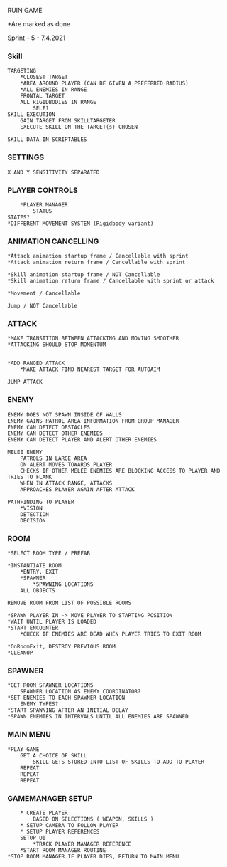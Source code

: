 RUIN GAME

*Are marked as done

Sprint - 5 - 7.4.2021


### Skill

	TARGETING
		*CLOSEST TARGET
		*AREA AROUND PLAYER (CAN BE GIVEN A PREFERRED RADIUS)
		*ALL ENEMIES IN RANGE
		FRONTAL TARGET
		ALL RIGIDBODIES IN RANGE
			SELF?
	SKILL EXECUTION
		GAIN TARGET FROM SKILLTARGETER
		EXECUTE SKILL ON THE TARGET(s) CHOSEN
				
	SKILL DATA IN SCRIPTABLES

### SETTINGS

	X AND Y SENSITIVITY SEPARATED
	
### PLAYER CONTROLS
		*PLAYER MANAGER
			STATUS
	STATES?
	*DIFFERENT MOVEMENT SYSTEM (Rigidbody variant)
	
### ANIMATION CANCELLING

	*Attack animation startup frame / Cancellable with sprint
	*Attack animation return frame / Cancellable with sprint

	*Skill animation startup frame / NOT Cancellable
	*Skill animation return frame / Cancellable with sprint or attack
	
	*Movement / Cancellable
	
	Jump / NOT Cancellable
	
	

### ATTACK

	*MAKE TRANSITION BETWEEN ATTACKING AND MOVING SMOOTHER
	*ATTACKING SHOULD STOP MOMENTUM
	
		
	*ADD RANGED ATTACK
		*MAKE ATTACK FIND NEAREST TARGET FOR AUTOAIM

	JUMP ATTACK
	
### ENEMY
	
	ENEMY DOES NOT SPAWN INSIDE OF WALLS
	ENEMY GAINS PATROL AREA INFORMATION FROM GROUP MANAGER
	ENEMY CAN DETECT OBSTACLES
	ENEMY CAN DETECT OTHER ENEMIES
	ENEMY CAN DETECT PLAYER AND ALERT OTHER ENEMIES

	MELEE ENEMY
		PATROLS IN LARGE AREA
		ON ALERT MOVES TOWARDS PLAYER
		CHECKS IF OTHER MELEE ENEMIES ARE BLOCKING ACCESS TO PLAYER AND TRIES TO FLANK
		WHEN IN ATTACK RANGE, ATTACKS
		APPROACHES PLAYER AGAIN AFTER ATTACK
		
	PATHFINDING TO PLAYER
		*VISION
		DETECTION
		DECISION


### ROOM

	*SELECT ROOM TYPE / PREFAB
	
	*INSTANTIATE ROOM
		*ENTRY, EXIT
		*SPAWNER
			*SPAWNING LOCATIONS
		ALL OBJECTS
		
	REMOVE ROOM FROM LIST OF POSSIBLE ROOMS
	
	*SPAWN PLAYER IN -> MOVE PLAYER TO STARTING POSITION
	*WAIT UNTIL PLAYER IS LOADED
	*START ENCOUNTER
		*CHECK IF ENEMIES ARE DEAD WHEN PLAYER TRIES TO EXIT ROOM
		
	*OnRoomExit, DESTROY PREVIOUS ROOM
	*CLEANUP
		
		

### SPAWNER
	
	*GET ROOM SPAWNER LOCATIONS
		SPAWNER LOCATION AS ENEMY COORDINATOR?
	*SET ENEMIES TO EACH SPAWNER LOCATION
		ENEMY TYPES?
	*START SPAWNING AFTER AN INITIAL DELAY
	*SPAWN ENEMIES IN INTERVALS UNTIL ALL ENEMIES ARE SPAWNED
	

### MAIN MENU

	*PLAY GAME
		GET A CHOICE OF SKILL 
			SKILL GETS STORED INTO LIST OF SKILLS TO ADD TO PLAYER
		REPEAT
		REPEAT
		REPEAT
		
### GAMEMANAGER SETUP
	
		* CREATE PLAYER 
			BASED ON SELECTIONS ( WEAPON, SKILLS )
		* SETUP CAMERA TO FOLLOW PLAYER
		* SETUP PLAYER REFERENCES
		SETUP UI
			*TRACK PLAYER MANAGER REFERENCE
		*START ROOM MANAGER ROUTINE
	*STOP ROOM MANAGER IF PLAYER DIES, RETURN TO MAIN MENU
	
